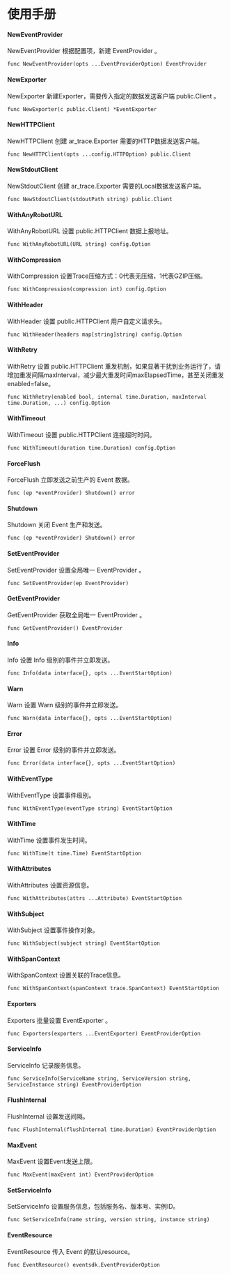 # 使用手册

#### NewEventProvider

NewEventProvider 根据配置项，新建 EventProvider 。

```
func NewEventProvider(opts ...EventProviderOption) EventProvider 
```

#### NewExporter

NewExporter 新建Exporter，需要传入指定的数据发送客户端 public.Client 。

```
func NewExporter(c public.Client) *EventExporter
```

#### NewHTTPClient

NewHTTPClient 创建 ar_trace.Exporter 需要的HTTP数据发送客户端。

```
func NewHTTPClient(opts ...config.HTTPOption) public.Client
```

#### NewStdoutClient

NewStdoutClient 创建 ar_trace.Exporter 需要的Local数据发送客户端。

```
func NewStdoutClient(stdoutPath string) public.Client
```

#### WithAnyRobotURL

WithAnyRobotURL 设置 public.HTTPClient 数据上报地址。

```
func WithAnyRobotURL(URL string) config.Option
```

#### WithCompression

WithCompression 设置Trace压缩方式：0代表无压缩，1代表GZIP压缩。

```
func WithCompression(compression int) config.Option
```

#### WithHeader

WithHeader 设置 public.HTTPClient 用户自定义请求头。

```
func WithHeader(headers map[string]string) config.Option
```

#### WithRetry

WithRetry 设置 public.HTTPClient 重发机制，如果显著干扰到业务运行了，请增加重发间隔maxInterval，减少最大重发时间maxElapsedTime，甚至关闭重发enabled=false。

```
func WithRetry(enabled bool, internal time.Duration, maxInterval time.Duration, ...) config.Option
```

#### WithTimeout

WithTimeout 设置 public.HTTPClient 连接超时时间。

```
func WithTimeout(duration time.Duration) config.Option
```

#### ForceFlush

ForceFlush 立即发送之前生产的 Event 数据。

```
func (ep *eventProvider) Shutdown() error
```

#### Shutdown

Shutdown 关闭 Event 生产和发送。

```
func (ep *eventProvider) Shutdown() error
```

#### SetEventProvider

SetEventProvider 设置全局唯一 EventProvider 。

```
func SetEventProvider(ep EventProvider)
```

#### GetEventProvider

GetEventProvider 获取全局唯一 EventProvider 。

```
func GetEventProvider() EventProvider
```

#### Info

Info 设置 Info 级别的事件并立即发送。

```
func Info(data interface{}, opts ...EventStartOption)
```

#### Warn

Warn 设置 Warn 级别的事件并立即发送。

```
func Warn(data interface{}, opts ...EventStartOption)
```

#### Error

Error 设置 Error 级别的事件并立即发送。

```
func Error(data interface{}, opts ...EventStartOption)
```

#### WithEventType

WithEventType 设置事件级别。

```
func WithEventType(eventType string) EventStartOption
```

#### WithTime

WithTime 设置事件发生时间。

```
func WithTime(t time.Time) EventStartOption
```

#### WithAttributes

WithAttributes 设置资源信息。

```
func WithAttributes(attrs ...Attribute) EventStartOption
```

#### WithSubject

WithSubject 设置事件操作对象。

```
func WithSubject(subject string) EventStartOption
```

#### WithSpanContext

WithSpanContext 设置关联的Trace信息。

```
func WithSpanContext(spanContext trace.SpanContext) EventStartOption
```

#### Exporters

Exporters 批量设置 EventExporter 。

```
func Exporters(exporters ...EventExporter) EventProviderOption
```

#### ServiceInfo

ServiceInfo 记录服务信息。

```
func ServiceInfo(ServiceName string, ServiceVersion string, ServiceInstance string) EventProviderOption
```

#### FlushInternal

FlushInternal 设置发送间隔。

```
func FlushInternal(flushInternal time.Duration) EventProviderOption
```

#### MaxEvent

MaxEvent 设置Event发送上限。

```
func MaxEvent(maxEvent int) EventProviderOption
```

#### SetServiceInfo

SetServiceInfo 设置服务信息，包括服务名、版本号、实例ID。

```
func SetServiceInfo(name string, version string, instance string)
```

#### EventResource

EventResource 传入 Event 的默认resource。

```
func EventResource() eventsdk.EventProviderOption
```
